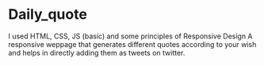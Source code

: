 # Daily_quote
 I used HTML, CSS, JS (basic) and some principles of Responsive Design
A responsive weppage that generates different quotes according to your wish and helps in directly adding them as tweets on twitter.
